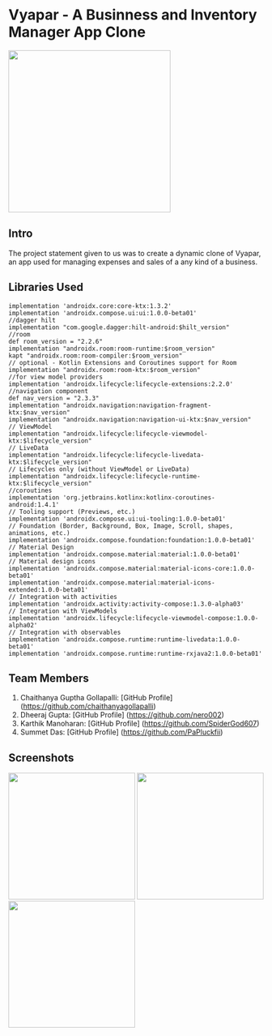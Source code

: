 # Vyapar - A Businness and Inventory Manager App Clone

<img src="https://vyaparapp.in/blog/wp-content/uploads/2019/09/cccdcdcdcdcdcdcdcd-1.png" width="320">

## Intro

The project statement given to us was to create a dynamic clone of Vyapar, an app used for managing expenses and sales of a any kind of a business.

## Libraries Used
    implementation 'androidx.core:core-ktx:1.3.2'
    implementation 'androidx.compose.ui:ui:1.0.0-beta01'
    //dagger hilt
    implementation "com.google.dagger:hilt-android:$hilt_version"
    //room
    def room_version = "2.2.6"
    implementation "androidx.room:room-runtime:$room_version"
    kapt "androidx.room:room-compiler:$room_version"
    // optional - Kotlin Extensions and Coroutines support for Room
    implementation "androidx.room:room-ktx:$room_version"
    //for view model providers
    implementation 'androidx.lifecycle:lifecycle-extensions:2.2.0'
    //navigation component
    def nav_version = "2.3.3"
    implementation "androidx.navigation:navigation-fragment-ktx:$nav_version"
    implementation "androidx.navigation:navigation-ui-ktx:$nav_version"
    // ViewModel
    implementation "androidx.lifecycle:lifecycle-viewmodel-ktx:$lifecycle_version"
    // LiveData
    implementation "androidx.lifecycle:lifecycle-livedata-ktx:$lifecycle_version"
    // Lifecycles only (without ViewModel or LiveData)
    implementation "androidx.lifecycle:lifecycle-runtime-ktx:$lifecycle_version"
    //coroutines
    implementation 'org.jetbrains.kotlinx:kotlinx-coroutines-android:1.4.1'
    // Tooling support (Previews, etc.)
    implementation 'androidx.compose.ui:ui-tooling:1.0.0-beta01'
    // Foundation (Border, Background, Box, Image, Scroll, shapes, animations, etc.)
    implementation 'androidx.compose.foundation:foundation:1.0.0-beta01'
    // Material Design
    implementation 'androidx.compose.material:material:1.0.0-beta01'
    // Material design icons
    implementation 'androidx.compose.material:material-icons-core:1.0.0-beta01'
    implementation 'androidx.compose.material:material-icons-extended:1.0.0-beta01'
    // Integration with activities
    implementation 'androidx.activity:activity-compose:1.3.0-alpha03'
    // Integration with ViewModels
    implementation 'androidx.lifecycle:lifecycle-viewmodel-compose:1.0.0-alpha02'
    // Integration with observables
    implementation 'androidx.compose.runtime:runtime-livedata:1.0.0-beta01'
    implementation 'androidx.compose.runtime:runtime-rxjava2:1.0.0-beta01'


## Team Members

1) Chaithanya Guptha Gollapalli: [GitHub Profile] (https://github.com/chaithanyagollapalli)
2) Dheeraj Gupta: [GitHub Profile] (https://github.com/nero002)
3) Karthik Manoharan: [GitHub Profile] (https://github.com/SpiderGod607)
4) Summet Das: [GitHub Profile] (https://github.com/PaPluckfii)

## Screenshots 

<img src="https://user-images.githubusercontent.com/44438444/111024224-77867180-8403-11eb-846b-4e62a6e78736.png" width="250"/> <img src="https://user-images.githubusercontent.com/44438444/111024236-8f5df580-8403-11eb-88fe-c910114f038c.png" width="250"/> <img src="https://user-images.githubusercontent.com/44438444/111024245-9c7ae480-8403-11eb-98e2-e2b7633a55d1.png" width="250"/>

